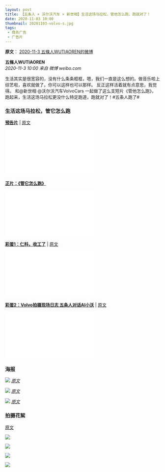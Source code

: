 ```yaml
---
layout: post
title: 【五条人 × 沃尔沃汽车 × 新世相】生活这场马拉松，管他怎么跑，跑就对了！
date: 2020-11-03 10:00
thumbnail: 20201103-volvo-s.jpg
tags:
 - 商务广告
 - 广告片
---
```


**原文**： [2020-11-3 五條人WUTIAOREN的微博](https://weibo.com/1767922590/Js9ZQeg66)  

**五條人WUTIAOREN**  
*2020-11-3 10:00 来自 微博 weibo.com*

生活其实是很宽容的，没有什么条条框框，嗯，我们一直是这么想的。做音乐啦上综艺啦，喜欢就做了。你可以这样也可以那样。 反正这样活着就有点意思，我觉得。
和@新世相 @沃尔沃汽车VolvoCars 一起做了这么支短片《管他怎么跑》，跑起来，生活这场马拉松更没什么特定跑道，跑就对了！#五条人跑了#

### 生活这场马拉松，管它怎么跑  

[**预告片**](https://www.bilibili.com/video/BV1jT4y1K7jB?p=39)  \| [原文](https://weibo.com/1891845373/Js3Im3m2r)
<div class="iframe-container"><iframe class="responsive-iframe" src="//player.bilibili.com/player.html?aid=928718110&bvid=BV1jT4y1K7jB&cid=284787034&page=39" frameborder="no" allowfullscreen="true"></iframe></div>

[**正片：《管它怎么跑》**](https://www.bilibili.com/video/BV1ai4y1L7wf)
<div class="iframe-container"><iframe class="responsive-iframe" src="//player.bilibili.com/player.html?aid=542736426&bvid=BV1ai4y1L7wf&cid=252234354&page=1" frameborder="no" allowfullscreen="true"></iframe></div>

[**彩蛋1：仁科，收工了**](https://www.bilibili.com/video/BV1jT4y1K7jB?p=41)  \| [原文](https://weibo.com/1891845373/Jsdpv3ANv)
<div class="iframe-container"><iframe class="responsive-iframe" src="//player.bilibili.com/player.html?aid=928718110&bvid=BV1jT4y1K7jB&cid=284787108&page=41" frameborder="no" allowfullscreen="true"></iframe></div>

[**彩蛋2：Volvo拍摄现场日志 五条人对话AI小沃**](https://www.bilibili.com/video/BV1jT4y1K7jB?p=42) \| [原文](https://weibo.com/1891845373/Jth89BcSm)
<div class="iframe-container"><iframe class="responsive-iframe" src="//player.bilibili.com/player.html?aid=928718110&bvid=BV1jT4y1K7jB&cid=284787129&page=42" frameborder="no" allowfullscreen="true"></iframe></div>

### 海报

![](https://wx1.sinaimg.cn/mw1024/70c344fdgy1gkas14kr7ej20u01hcu0x.jpg)
*[原文](https://weibo.com/1891845373/Js2kVAWYs)*

![](https://wx1.sinaimg.cn/mw1024/70c344fdgy1gkas18sz53j20u01hc1ky.jpg)
*[原文](https://weibo.com/1891845373/Js2kVAWYs)*

![](https://ww1.sinaimg.cn/mw1024/e39f2af4ly1gkaow86cc7j20u01hc4qs.jpg)
*[原文](https://weibo.com/3818859252/Js29a6hU2)*

### 拍摄花絮

[原文](https://weibo.com/3818859252/Js4uT35J0)

![](https://wx2.sinaimg.cn/mw1024/e39f2af4ly1gkazlkweaej21400u0kjl.jpg)

![](https://wx1.sinaimg.cn/mw1024/e39f2af4ly1gkazlky3isj21400u0npd.jpg)

![](https://wx3.sinaimg.cn/mw1024/e39f2af4ly1gkazlkytl0j21400u0npd.jpg)

![](https://wx4.sinaimg.cn/mw1024/e39f2af4ly1gkazlkyk68j21400u0kjl.jpg)




